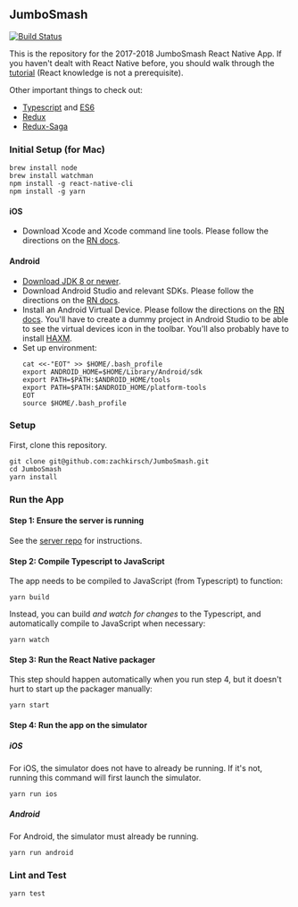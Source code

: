 ## JumboSmash

[![Build Status](https://travis-ci.com/zachkirsch/JumboSmash.svg?token=xAap1Kz9FJ82yigUmRZS&branch=develop)](https://travis-ci.com/zachkirsch/JumboSmash)

This is the repository for the 2017-2018 JumboSmash React Native App. If you
haven't dealt with React Native before, you should walk through the
[tutorial](https://facebook.github.io/react-native/releases/next/docs/tutorial.html)
(React knowledge is not a prerequisite).

Other important things to check out:
  - [Typescript](https://www.Typescriptlang.org/docs/home.html) and [ES6](https://babeljs.io/learn-es2015/)
  - [Redux](https://redux.js.org)
  - [Redux-Saga](https://redux-saga.js.org)

### Initial Setup (for Mac)

```
brew install node
brew install watchman
npm install -g react-native-cli
npm install -g yarn
```

#### iOS

- Download Xcode and Xcode command line tools. Please follow the directions on
 the [RN
 docs](https://facebook.github.io/react-native/releases/next/docs/getting-started.html#command-line-tools).

#### Android

 - [Download JDK 8 or newer](http://www.oracle.com/technetwork/java/javase/downloads/jdk8-downloads-2133151.html).
 - Download Android Studio and relevant SDKs. Please follow the directions on
  the [RN docs](https://facebook.github.io/react-native/releases/next/docs/getting-started.html#1-install-android-studio).
 - Install an Android Virtual Device. Please follow the directions on the [RN
 docs](https://facebook.github.io/react-native/releases/next/docs/getting-started.html#using-a-virtual-device). You'll have to create a dummy project in
 Android Studio to be able to see the virtual devices icon in the toolbar.
 You'll also probably have to install [HAXM](https://software.intel.com/en-us/android/articles/installation-instructions-for-intel-hardware-accelerated-execution-manager-mac-os-x).
 - Set up environment:
   ```
   cat <<-"EOT" >> $HOME/.bash_profile
   export ANDROID_HOME=$HOME/Library/Android/sdk
   export PATH=$PATH:$ANDROID_HOME/tools
   export PATH=$PATH:$ANDROID_HOME/platform-tools
   EOT
   source $HOME/.bash_profile
   ```

### Setup

First, clone this repository.

```
git clone git@github.com:zachkirsch/JumboSmash.git
cd JumboSmash
yarn install
```

### Run the App

#### Step 1: Ensure the server is running

See the [server repo](https://github.com/tekknolagi/jumbosmash-api) for instructions.

#### Step 2: Compile Typescript to JavaScript

The app needs to be compiled to JavaScript (from Typescript) to function:

```
yarn build
```

Instead, you can build _and watch for changes_ to the
Typescript, and automatically compile to JavaScript when necessary:

```
yarn watch
```

#### Step 3: Run the React Native packager

This step should happen automatically when you run step 4, but it doesn't hurt to start up the packager manually:

```
yarn start
```

#### Step 4: Run the app on the simulator

##### iOS

For iOS, the simulator does not have to already be running. If it's not, running this command will first launch the simulator.

```
yarn run ios
```

##### Android

For Android, the simulator must already be running.

```
yarn run android
```

### Lint and Test

```
yarn test
```
